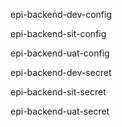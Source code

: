 epi-backend-dev-config

epi-backend-sit-config

epi-backend-uat-config

epi-backend-dev-secret

epi-backend-sit-secret

epi-backend-uat-secret
